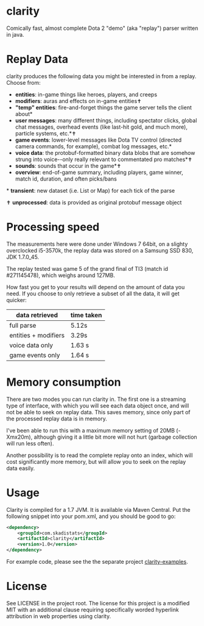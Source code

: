 # clarity

Comically fast, almost complete Dota 2 "demo" (aka "replay") parser written in java. 

# Replay Data

clarity produces the following data you might be interested in from a replay. Choose from:

* **entities**: in-game things like heroes, players, and creeps
* **modifiers**: auras and effects on in-game entities✝
* **"temp" entities**: fire-and-forget things the game server tells the
client about*
* **user messages**: many different things, including spectator clicks, global
chat messages, overhead events (like last-hit gold, and much more), particle systems, etc.*✝
* **game events**: lower-level messages like Dota TV control (directed camera
commands, for example), combat log messages, etc.*
* **voice data**: the protobuf-formatted binary data blobs that are somehow
strung into voice--only really relevant to commentated pro matches*✝
* **sounds**: sounds that occur in the game*✝
* **overview**: end-of-game summary, including players, game winner, match id,
duration, and often picks/bans

\* **transient**: new dataset (i.e. List or Map) for each tick of the parse

✝ **unprocessed**: data is provided as original protobuf message object

# Processing speed

The measurements here were done under Windows 7 64bit, on a slighty overclocked i5-3570k, 
the replay data was stored on a Samsung SSD 830, JDK 1.7.0_45.

The replay tested was game 5 of the grand final of TI3 (match id #271145478), which weighs 
around 127MB. 

How fast you get to your results will depend on the amount of data you need. If you choose
to only retrieve a subset of all the data, it will get quicker:

| data retrieved       | time taken |
| -------------------- | ---------- |
| full parse           | 5.12s      |
| entities + modifiers | 3.29s      |
| voice data only      | 1.63 s     |
| game events only     | 1.64 s     |

# Memory consumption

There are two modes you can run clarity in. The first one is a streaming type of interface,
with which you will see each data object once, and will not be able to seek on replay data.
This saves memory, since only part of the processed replay data is in memory.

I've been able to run this with a maximum memory setting of 20MB (-Xmx20m),
although giving it a little bit more will not hurt (garbage collection will run less often).

Another possibility is to read the complete replay onto an index, which will cost significantly more 
memory, but will allow you to seek on the replay data easily.

# Usage

Clarity is compiled for a 1.7 JVM. It is available via Maven Central. 
Put the following snippet into your pom.xml, and you should be good to go:

```XML
<dependency>
	<groupId>com.skadistats</groupId>
	<artifactId>clarity</artifactId>
	<version>1.0</version>
</dependency>
```

For example code, please see the the separate project [clarity-examples](https://github.com/skadistats/clarity-examples).

# License

See LICENSE in the project root. The license for this project is a modified
MIT with an additional clause requiring specifically worded hyperlink
attribution in web properties using clarity.
